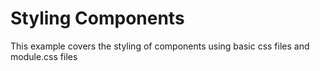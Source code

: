 # Styling Components

This example covers the styling of components using basic css files and module.css files
